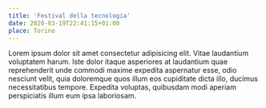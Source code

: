 ```yaml
---
title: 'Festival della tecnologia'
date: 2020-03-19T22:41:15+01:00
place: Torino
---
```


Lorem ipsum dolor sit amet consectetur adipisicing elit. Vitae laudantium voluptatem harum. Iste dolor itaque asperiores at laudantium quae reprehenderit unde commodi maxime expedita aspernatur esse, odio nesciunt velit, quia doloremque quos illum eos cupiditate dicta illo, ducimus necessitatibus tempore. Expedita voluptas, quibusdam modi aperiam perspiciatis illum eum ipsa laboriosam.
